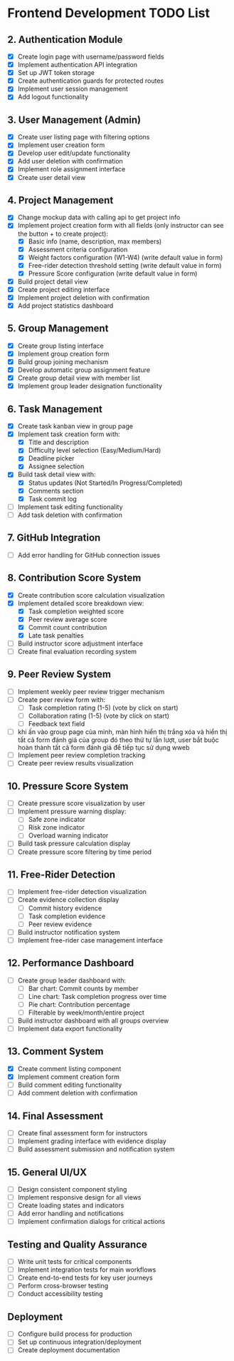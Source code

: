 # Frontend Development TODO List

## 2. Authentication Module
- [x] Create login page with username/password fields
- [x] Implement authentication API integration
- [x] Set up JWT token storage
- [x] Create authentication guards for protected routes
- [x] Implement user session management
- [x] Add logout functionality

## 3. User Management (Admin)
- [x] Create user listing page with filtering options
- [x] Implement user creation form
- [x] Develop user edit/update functionality
- [x] Add user deletion with confirmation
- [x] Implement role assignment interface
- [x] Create user detail view

## 4. Project Management
- [x] Change mockup data with calling api to get project info
- [x] Implement project creation form with all fields (only instructor can see the button + to create project):
  - [x] Basic info (name, description, max members)
  - [x] Assessment criteria configuration
  - [x] Weight factors configuration (W1-W4) (write default value in form)
  - [x] Free-rider detection threshold setting (write default value in form)
  - [x] Pressure Score configuration (write default value in form)
- [x] Build project detail view
- [x] Create project editing interface
- [x] Implement project deletion with confirmation
- [x] Add project statistics dashboard

## 5. Group Management
- [x] Create group listing interface
- [x] Implement group creation form
- [x] Build group joining mechanism
- [x] Develop automatic group assignment feature
- [x] Create group detail view with member list
- [x] Implement group leader designation functionality

## 6. Task Management
- [x] Create task kanban view in group page
- [x] Implement task creation form with:
  - [x] Title and description
  - [x] Difficulty level selection (Easy/Medium/Hard)
  - [x] Deadline picker
  - [x] Assignee selection
- [x] Build task detail view with:
  - [x] Status updates (Not Started/In Progress/Completed)
  - [x] Comments section
  - [x] Task commit log
- [ ] Implement task editing functionality
- [ ] Add task deletion with confirmation

## 7. GitHub Integration
- [ ] Add error handling for GitHub connection issues

## 8. Contribution Score System
- [x] Create contribution score calculation visualization
- [x] Implement detailed score breakdown view:
  - [x] Task completion weighted score
  - [x] Peer review average score
  - [x] Commit count contribution
  - [x] Late task penalties
- [ ] Build instructor score adjustment interface
- [ ] Create final evaluation recording system

## 9. Peer Review System
- [ ] Implement weekly peer review trigger mechanism
- [ ] Create peer review form with:
  - [ ] Task completion rating (1-5) (vote by click on start)
  - [ ] Collaboration rating (1-5) (vote by click on start)
  - [ ] Feedback text field
- [ ] khi ấn vào group page của mình, màn hình hiển thị trắng xóa và hiển thị tất cả form đánh giá của group đó theo thứ tự lần lượt, user bắt buộc hoàn thành tất cả form đánh giá để tiếp tục sử dụng wweb
- [ ] Implement peer review completion tracking
- [ ] Create peer review results visualization

## 10. Pressure Score System
- [ ] Create pressure score visualization by user
- [ ] Implement pressure warning display:
  - [ ] Safe zone indicator
  - [ ] Risk zone indicator
  - [ ] Overload warning indicator
- [ ] Build task pressure calculation display
- [ ] Create pressure score filtering by time period

## 11. Free-Rider Detection
- [ ] Implement free-rider detection visualization
- [ ] Create evidence collection display
  - [ ] Commit history evidence
  - [ ] Task completion evidence
  - [ ] Peer review evidence
- [ ] Build instructor notification system
- [ ] Implement free-rider case management interface

## 12. Performance Dashboard
- [ ] Create group leader dashboard with:
  - [ ] Bar chart: Commit counts by member
  - [ ] Line chart: Task completion progress over time
  - [ ] Pie chart: Contribution percentage
  - [ ] Filterable by week/month/entire project
- [ ] Build instructor dashboard with all groups overview
- [ ] Implement data export functionality

## 13. Comment System
- [x] Create comment listing component
- [x] Implement comment creation form
- [ ] Build comment editing functionality
- [ ] Add comment deletion with confirmation

## 14. Final Assessment
- [ ] Create final assessment form for instructors
- [ ] Implement grading interface with evidence display
- [ ] Build assessment submission and notification system

## 15. General UI/UX
- [ ] Design consistent component styling
- [ ] Implement responsive design for all views
- [ ] Create loading states and indicators
- [ ] Add error handling and notifications
- [ ] Implement confirmation dialogs for critical actions

## Testing and Quality Assurance
- [ ] Write unit tests for critical components
- [ ] Implement integration tests for main workflows
- [ ] Create end-to-end tests for key user journeys
- [ ] Perform cross-browser testing
- [ ] Conduct accessibility testing

## Deployment
- [ ] Configure build process for production
- [ ] Set up continuous integration/deployment
- [ ] Create deployment documentation